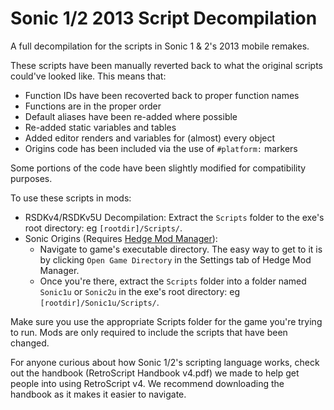 # Sonic 1/2 2013 Script Decompilation

A full decompilation for the scripts in Sonic 1 & 2's 2013 mobile remakes.

These scripts have been manually reverted back to what the original scripts could've looked like. This means that:
* Function IDs have been recoverted back to proper function names
* Functions are in the proper order
* Default aliases have been re-added where possible
* Re-added static variables and tables
* Added editor renders and variables for (almost) every object
* Origins code has been included via the use of `#platform:` markers

Some portions of the code have been slightly modified for compatibility purposes.

To use these scripts in mods:
* RSDKv4/RSDKv5U Decompilation: Extract the `Scripts` folder to the exe's root directory: eg `[rootdir]/Scripts/`.
* Sonic Origins (Requires [Hedge Mod Manager](https://github.com/thesupersonic16/HedgeModManager)):
  * Navigate to game's executable directory. The easy way to get to it is by clicking `Open Game Directory` in the Settings tab of Hedge Mod Manager.
  * Once you're there, extract the `Scripts` folder into a folder named `Sonic1u` or `Sonic2u` in the exe's root directory: eg `[rootdir]/Sonic1u/Scripts/`.

Make sure you use the appropriate Scripts folder for the game you're trying to run.
Mods are only required to include the scripts that have been changed.

For anyone curious about how Sonic 1/2's scripting language works, check out the handbook (RetroScript Handbook v4.pdf) we made to help get people into using RetroScript v4. We recommend downloading the handbook as it makes it easier to navigate.
